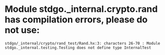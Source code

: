 # Module stdgo._internal.crypto.rand has compilation errors, please do not use:
```
stdgo/_internal/crypto/rand_test/Rand.hx:3: characters 26-70 : Module stdgo._internal.testing.Testing does not define type InternalTest

```

